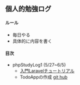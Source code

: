 個人的勉強ログ
---
#### ルール
- 毎日やる
- 具体的に内容を書く
#### 目次
- phpStudyLog1 (5/27~6/5)
    - [入門Laravelチュートリアル](https://www.hypertextcandy.com/laravel-tutorial-introduction)
    - TodoAppの作成 [git hub](https://github.com/mizuki-boc/TodoApp)